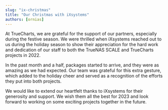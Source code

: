 ```yaml
---
slug: "ix-christmas"
title: "Our Christmas with iXsystems"
authors: [ornias]
---
```

At TrueCharts, we are grateful for the support of our partners, especially during the festive season. We were thrilled when iXsystems reached out to us during the holiday season to show their appreciation for the hard work and dedication of our staff to both the TrueNAS SCALE and TrueCharts projects in 2022.

In the past month and a half, packages started to arrive, and they were as amazing as we had expected. Our team was grateful for this extra gesture, which added to the holiday cheer and served as a recognition of the efforts they put into both projects.

We would like to extend our heartfelt thanks to iXsystems for their generosity and support. We wish them all the best for 2023 and look forward to working on some exciting projects together in the future.